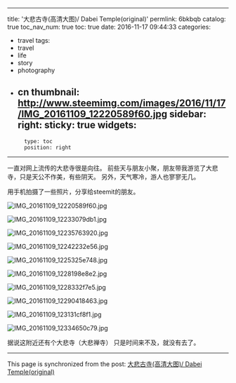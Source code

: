 
---
title: '大悲古寺(高清大图)/ Dabei Temple(original)'
permlink: 6bkbqb
catalog: true
toc_nav_num: true
toc: true
date: 2016-11-17 09:44:33
categories:
- travel
tags:
- travel
- life
- story
- photography
- cn
thumbnail: http://www.steemimg.com/images/2016/11/17/IMG_20161109_12220589f60.jpg
sidebar:
    right:
        sticky: true
widgets:
    -
        type: toc
        position: right
---


一直对网上流传的大悲寺很是向往。
前些天与朋友小聚，朋友带我游览了大悲寺，只是天公不作美，有些阴天。
另外，天气寒冷，游人也寥寥无几。

用手机拍摄了一些照片，分享给steemit的朋友。

![IMG_20161109_12220589f60.jpg](http://www.steemimg.com/images/2016/11/17/IMG_20161109_12220589f60.jpg)

![IMG_20161109_12233079db1.jpg](http://www.steemimg.com/images/2016/11/17/IMG_20161109_12233079db1.jpg)

![IMG_20161109_12235763920.jpg](http://www.steemimg.com/images/2016/11/17/IMG_20161109_12235763920.jpg)

![IMG_20161109_12242232e56.jpg](http://www.steemimg.com/images/2016/11/17/IMG_20161109_12242232e56.jpg)

![IMG_20161109_1225325e748.jpg](http://www.steemimg.com/images/2016/11/17/IMG_20161109_1225325e748.jpg)

![IMG_20161109_1228198e8e2.jpg](http://www.steemimg.com/images/2016/11/17/IMG_20161109_1228198e8e2.jpg)

![IMG_20161109_1228332f7e5.jpg](http://www.steemimg.com/images/2016/11/17/IMG_20161109_1228332f7e5.jpg)

![IMG_20161109_12290418463.jpg](http://www.steemimg.com/images/2016/11/17/IMG_20161109_12290418463.jpg)

![IMG_20161109_123131cf8f1.jpg](http://www.steemimg.com/images/2016/11/17/IMG_20161109_123131cf8f1.jpg)

![IMG_20161109_12334650c79.jpg](http://www.steemimg.com/images/2016/11/17/IMG_20161109_12334650c79.jpg)

据说这附近还有个大悲寺（大悲禅寺）
只是时间来不及，就没有去了。

- - -

This page is synchronized from the post: [大悲古寺(高清大图)/ Dabei Temple(original)](https://steemit.com/@oflyhigh/6bkbqb)
